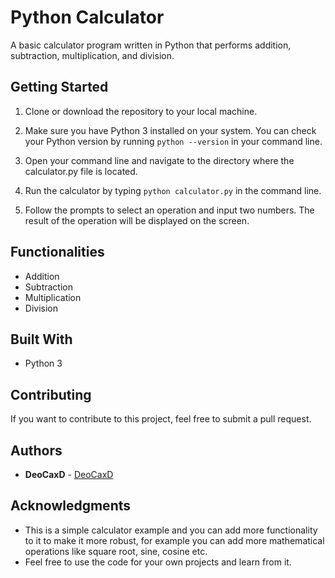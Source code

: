 # Python Calculator
A basic calculator program written in Python that performs addition, subtraction, multiplication, and division.

## Getting Started

1. Clone or download the repository to your local machine.

2. Make sure you have Python 3 installed on your system. You can check your Python version by running `python --version` in your command line.

3. Open your command line and navigate to the directory where the calculator.py file is located.

4. Run the calculator by typing `python calculator.py` in the command line.

5. Follow the prompts to select an operation and input two numbers. The result of the operation will be displayed on the screen.

## Functionalities

- Addition
- Subtraction
- Multiplication
- Division

## Built With

- Python 3

## Contributing

If you want to contribute to this project, feel free to submit a pull request.

## Authors

- **DeoCaxD** - [DeoCaxD](https://github.com/DeoCaxD)

## Acknowledgments

- This is a simple calculator example and you can add more functionality to it to make it more robust, for example you can add more mathematical operations like square root, sine, cosine etc.
- Feel free to use the code for your own projects and learn from it.
